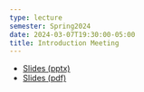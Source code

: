 ```yaml
---
type: lecture
semester: Spring2024
date: 2024-03-07T19:30:00-05:00
title: Introduction Meeting
---
```

- [Slides (pptx)](http://example.com)
- [Slides (pdf)](/2024-Spring/slides/03-07_MLClub.pdf)
